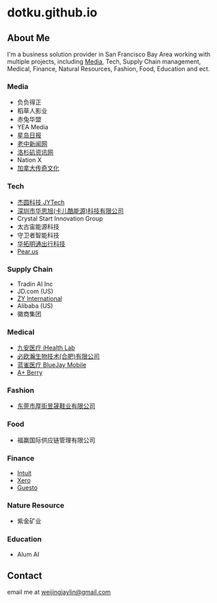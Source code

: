# dotku.github.io

## About Me

I'm a business solution provider in San Francisco Bay Area working with multiple projects, 
including [Media](/marketing), Tech, Supply Chain management, Medical, Finance, Natural Resources,
Fashion, Food, Education and ect.

### Media

* 负负得正
* 稻草人影业
* 赤兔华盟
* YEA Media
* [星岛日报](https://www.singtaousa.com/)
* [老中新闻网](https://newsforchinese.com/)
* [洛杉矶资讯网](https://www.chineseinla.com/)
* Nation X
* [加拿大传奇文化](https://thelegendsmedia.com/)

### Tech

* [杰圆科技 JYTech](https://jytech.us)
* [深圳市华思旭(卡儿酷能源)科技有限公司](https://www.carku.com/)
* Crystal Start Innovation Group
* 太古宙能源科技
* 守卫者智能科技
* [华拓明通出行科技](https://ouxi.us)
* [Pear.us](https://pear.us/)

### Supply Chain

* Tradin AI Inc
* JD.com (US)
* [ZY International](https://www.zyinternationaltrade.com/)
* Alibaba (US)
* 徽商集团

### Medical

* [九安医疗 iHealth Lab](https://ihealthlabs.com/)
* [必欧瀚生物技术(合肥)有限公司](https://www.hf.biouhan.com/)
* [蓝雀医疗 BlueJay Mobile](https://www.bluejayhealth.com/)
* [A+ Berry](https://aplusberry.com/)

### Fashion

* [东莞市厚街昱晟鞋业有限公司](https://dotku.us/dongguan-houjie-yusheng-shoes/)

### Food

* 福赢国际供应链管理有限公司

### Finance

* [Intuit](https://www.intuit.com/)
* [Xero](https://www.xero.com/us/)
* [Guesto](https://gusto.com/)

### Nature Resource

* 紫金矿业

### Education

* Alum AI

## Contact

email me at [weijingjaylin@gmail.com](mailto:weijingjaylin@gmail.com)
